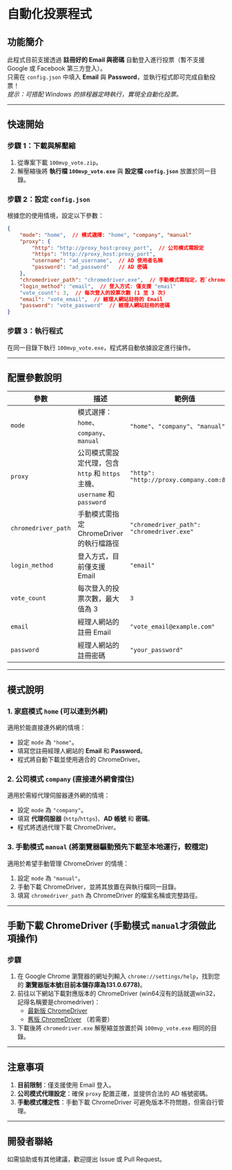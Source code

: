 # 自動化投票程式

## 功能簡介
此程式目前支援透過 **註冊好的 Email 與密碼** 自動登入進行投票（暫不支援 Google 或 Facebook 第三方登入）。  
只需在 `config.json` 中填入 **Email** 與 **Password**，並執行程式即可完成自動投票！  
*提示：可搭配 Windows 的排程器定時執行，實現全自動化投票。*

---

## 快速開始

### 步驟 1：下載與解壓縮
1. 從專案下載 `100mvp_vote.zip`。
2. 解壓縮後將 **執行檔 `100mvp_vote.exe`** 與 **設定檔 `config.json`** 放置於同一目錄。

### 步驟 2：設定 `config.json`
根據您的使用情境，設定以下參數：

```json
{
    "mode": "home",  // 模式選擇: "home", "company", "manual"
    "proxy": {
        "http": "http://proxy_host:proxy_port",  // 公司模式需設定
        "https": "http://proxy_host:proxy_port",
        "username": "ad_username",  // AD 使用者名稱
        "password": "ad_password"   // AD 密碼
    },
    "chromedriver_path": "chromedriver.exe",  // 手動模式需指定，若`chromedriver.exe`與`100mvp_vote.exe`放置同一層目錄時則不需更改
    "login_method": "email",  // 登入方式: 僅支援 "email"
    "vote_count": 3,  // 每次登入的投票次數 (1 至 3 次)
    "email": "vote_email",  // 經理人網站註冊的 Email
    "password": "vote_password"  // 經理人網站註冊的密碼
}
```

### 步驟 3：執行程式
在同一目錄下執行 `100mvp_vote.exe`，程式將自動依據設定進行操作。

---

## 配置參數說明

| **參數**         | **描述**                                                                                   | **範例值**                                                                 |
|-------------------|-------------------------------------------------------------------------------------------|-----------------------------------------------------------------------------|
| `mode`            | 模式選擇：`home`、`company`、`manual`                                                    | `"home"`、`"company"`、`"manual"`                                          |
| `proxy`           | 公司模式需設定代理，包含 `http` 和 `https` 主機、`username` 和 `password`                | `"http": "http://proxy.company.com:8080"`                                  |
| `chromedriver_path` | 手動模式需指定 ChromeDriver 的執行檔路徑                                                | `"chromedriver_path": "chromedriver.exe"`                                  |
| `login_method`    | 登入方式，目前僅支援 Email                                                               | `"email"`                                                                  |
| `vote_count`      | 每次登入的投票次數，最大值為 3                                                            | `3`                                                                        |
| `email`           | 經理人網站的註冊 Email                                                                   | `"vote_email@example.com"`                                                |
| `password`        | 經理人網站的註冊密碼                                                                     | `"your_password"`                                                          |

---

## 模式說明

### 1. 家庭模式 `home` (可以連到外網)
適用於能直接連外網的情境：
- 設定 `mode` 為 `"home"`。
- 填寫您註冊經理人網站的 **Email** 和 **Password**。
- 程式將自動下載並使用適合的 ChromeDriver。

### 2. 公司模式 `company` (直接連外網會擋住)
適用於需經代理伺服器連外網的情境：
- 設定 `mode` 為 `"company"`。
- 填寫 **代理伺服器** (`http`/`https`)、**AD 帳號** 和 **密碼**。
- 程式將透過代理下載 ChromeDriver。

### 3. 手動模式 `manual` (將瀏覽器驅動預先下載至本地運行，較穩定)
適用於希望手動管理 ChromeDriver 的情境：
1. 設定 `mode` 為 `"manual"`。
2. 手動下載 ChromeDriver，並將其放置在與執行檔同一目錄。
3. 填寫 `chromedriver_path` 為 ChromeDriver 的檔案名稱或完整路徑。

---

## 手動下載 ChromeDriver (手動模式 `manual`才須做此項操作)
### 步驟
1. 在 Google Chrome 瀏覽器的網址列輸入 `chrome://settings/help`，找到您的 **瀏覽器版本號(目前本儲存庫為131.0.6778)**。
2. 前往以下網站下載對應版本的 ChromeDriver (win64沒有的話就選win32，記得名稱要是chromedriver)：
   - [最新版 ChromeDriver](https://googlechromelabs.github.io/chrome-for-testing/)
   - [舊版 ChromeDriver](https://chromedriver.storage.googleapis.com/index.html) （若需要）
3. 下載後將 `chromedriver.exe` 解壓縮並放置於與 `100mvp_vote.exe` 相同的目錄。

---

## 注意事項
1. **目前限制**：僅支援使用 Email 登入。
2. **公司模式代理設定**：確保 `proxy` 配置正確，並提供合法的 AD 帳號密碼。
3. **手動模式穩定性**：手動下載 ChromeDriver 可避免版本不符問題，但需自行管理。

---

## 開發者聯絡
如需協助或有其他建議，歡迎提出 Issue 或 Pull Request。
